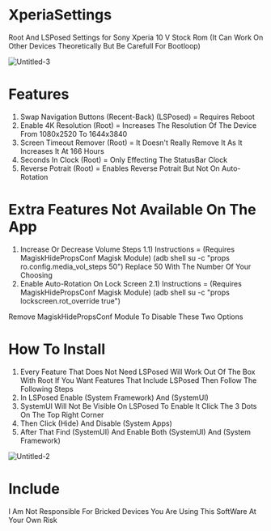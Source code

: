 # XperiaSettings
Root And LSPosed Settings for Sony Xperia 10 V Stock Rom (It Can Work On Other Devices Theoretically But Be Carefull For Bootloop)

![Untitled-3](https://github.com/alkisqwe/XperiaSettings/assets/73914940/db62c67a-3a17-46c8-b0ae-5c01cc70f88c)

# Features
1) Swap Navigation Buttons (Recent-Back) (LSPosed) = Requires Reboot
2) Enable 4K Resolution (Root) = Increases The Resolution Of The Device From 1080x2520 To 1644x3840
3) Screen Timeout Remover (Root) = It Doesn't Really Remove It As It Increases It At 166 Hours
4) Seconds In Clock (Root) = Only Effecting The StatusBar Clock
5) Reverse Potrait (Root) = Enables Reverse Potrait But Not On Auto-Rotation

# Extra Features Not Available On The App
1) Increase Or Decrease Volume Steps
1.1) Instructions = (Requires MagiskHidePropsConf Magisk Module) (adb shell su -c "props ro.config.media_vol_steps 50") Replace 50 With The Number Of Your Choosing
2) Enable Auto-Rotation On Lock Screen
2.1) Instructions = (Requires MagiskHidePropsConf Magisk Module) (adb shell su -c "props lockscreen.rot_override true")

Remove MagiskHidePropsConf Module To Disable These Two Options

# How To Install
1) Every Feature That Does Not Need LSPosed Will Work Out Of The Box With Root If You Want Features That Include LSPosed Then Follow The Following Steps
2) In LSPosed Enable (System Framework) And (SystemUI)
3) SystemUI Will Not Be Visible On LSPosed To Enable It Click The 3 Dots On The Top Right Corner
4) Then Click (Hide) And Disable (System Apps)
5) After That Find (SystemUI) And Enable Both (SystemUI) And (System Framework)

![Untitled-2](https://github.com/alkisqwe/XperiaSettings/assets/73914940/10da0c79-e8fb-4304-92b0-af9d104d9167)

# Include
I Am Not Responsible For Bricked Devices You Are Using This SoftWare At Your Own Risk
